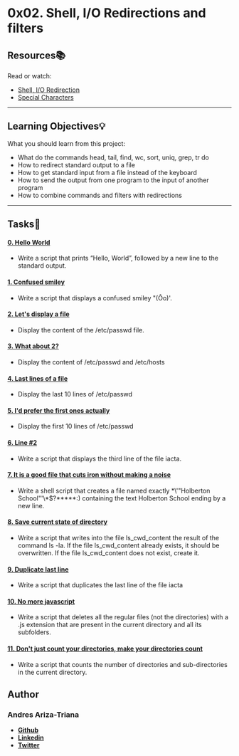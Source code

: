 # 0x02. Shell, I/O Redirections and filters

## Resources:books:
Read or watch:
* [Shell, I/O Redirection](https://intranet.hbtn.io/rltoken/Kwe7oA6N7iWf8kfnteJLrA)
* [Special Characters](https://intranet.hbtn.io/rltoken/6G_Cu3hczr_SdaSzlunjZg)

---
## Learning Objectives:bulb:
What you should learn from this project:

* What do the commands head, tail, find, wc, sort, uniq, grep, tr do
* How to redirect standard output to a file
* How to get standard input from a file instead of the keyboard
* How to send the output from one program to the input of another program
* How to combine commands and filters with redirections

---

## Tasks:pencil:

#### [0. Hello World](./0-hello_world)
* Write a script that prints “Hello, World”, followed by a new line to the standard output.


#### [1. Confused smiley](./1-confused_smiley )
* Write a script that displays a confused smiley "(Ôo)'.


#### [2. Let's display a file](./2-hellofile)
* Display the content of the /etc/passwd file.


#### [3. What about 2?](./3-twofiles)
* Display the content of /etc/passwd and /etc/hosts


#### [4. Last lines of a file](./4-lastlines)
* Display the last 10 lines of /etc/passwd


#### [5. I'd prefer the first ones actually](./5-firstlines)
* Display the first 10 lines of /etc/passwd


#### [6. Line #2](./6-third_line)
* Write a script that displays the third line of the file iacta.


#### [7. It is a good file that cuts iron without making a noise](./7-file)
* Write a shell script that creates a file named exactly \*\\'"Holberton School"\'\\*$\?\*\*\*\*\*:) containing the text Holberton School  ending by a new line.


#### [8. Save current state of directory](./8-cwd_state )
* Write a script that writes into the file ls_cwd_content the result of the command ls -la. If the file ls_cwd_content already exists, it should be overwritten. If the file ls_cwd_content does not exist, create it.


#### [9. Duplicate last line](./9-duplicate_last_line )
* Write a script that duplicates the last line of the file iacta


#### [10. No more javascript](./10-no_more_js )
* Write a script that deletes all the regular files (not the directories) with a .js extension that are present in the current directory and all its subfolders.


#### [11. Don't just count your directories, make your directories count](./11-directories)
* Write a script that counts the number of directories and sub-directories in the current directory.

## Author

### Andres Ariza-Triana

* [**Github**](https://github.com/aarizat)
* [**Linkedin**](https://www.linkedin.com/in/aarizatr/)
* [**Twitter**](https://twitter.com/aarizatr)
